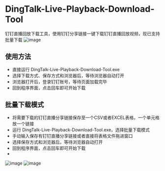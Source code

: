 # DingTalk-Live-Playback-Download-Tool
钉钉直播回放下载工具，使用钉钉分享链接一键下载钉钉直播回放视频，现已支持批量下载
![image](https://github.com/user-attachments/assets/0de8822a-fe81-4726-b8fb-8540b9197908)


## 使用方法
- 直接运行 DingTalk-Live-Playback-Download-Tool.exe
- 选择下载方式、保存方式和浏览器后，等待浏览器自动打开
- 浏览器打开后，登录钉钉账号，等待页面加载完毕
- 回到程序界面，点击回车即可开始下载

## 批量下载模式
- 将需要下载的钉钉直播分享链接保存至一个CSV或者EXCEL表格，一个单元格放一个链接
- 运行 DingTalk-Live-Playback-Download-Tool.exe，选择批量下载模式
- 手动输入保存有钉钉直播分享链接或者直接将表格文件拖进窗口
- 选择保存方式和浏览器后，等待浏览器自动打开
- 回到程序界面，点击回车即可开始下载
- 
![image](https://github.com/user-attachments/assets/884c2dab-c4af-4df2-ad42-5b2742c60cdd)
![image](https://github.com/user-attachments/assets/59b7c2e1-a29b-480f-9377-80fc2b6890c2)

